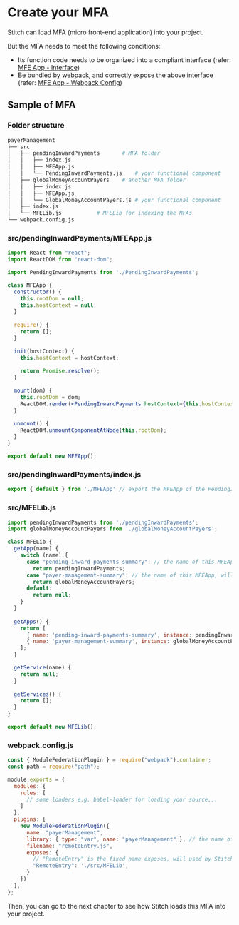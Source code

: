 # Create your MFA

Stitch can load MFA (micro front-end application) into your project.

But the MFA needs to meet the following conditions:

- Its function code needs to be organized into a compliant interface (refer: [MFE App - Interface](https://alm-github.systems.uk.hsbc/Net-UI/stitch/blob/HEAD/docs/5.MFE_App/5.1.Interface.md))
- Be bundled by webpack, and correctly expose the above interface (refer: [MFE App - Webpack Config](https://alm-github.systems.uk.hsbc/Net-UI/stitch/blob/HEAD/docs/5.MFE_App/5.3.Webpack_Config.md))

## Sample of MFA

### Folder structure

```bash
payerManagement
├── src
│   ├── pendingInwardPayments		# MFA folder
│   │   ├── index.js
│   │   ├── MFEApp.js
│   │   └── PendingInwardPayments.js	# your functional component
│   ├── globalMoneyAccountPayers	# another MFA folder
│   │   ├── index.js
│   │   ├── MFEApp.js
│   │   └── GlobalMoneyAccountPayers.js	# your functional component
│   ├── index.js
│   └── MFELib.js			# MFELib for indexing the MFAs
└── webpack.config.js
```

### src/pendingInwardPayments/MFEApp.js

```jsx
import React from "react";
import ReactDOM from "react-dom";

import PendingInwardPayments from './PendingInwardPayments';

class MFEApp {
  constructor() {
    this.rootDom = null;
    this.hostContext = null;
  }
  
  require() {
    return [];
  }

  init(hostContext) {
    this.hostContext = hostContext;
    
    return Promise.resolve();
  }

  mount(dom) {
    this.rootDom = dom;
    ReactDOM.render(<PendingInwardPayments hostContext={this.hostContext} />, dom);
  }

  unmount() {
    ReactDOM.unmountComponentAtNode(this.rootDom);
  }
}

export default new MFEApp();
```

### src/pendingInwardPayments/index.js

```javascript
export { default } from './MFEApp' // export the MFEApp of the PendingInwardPayments
```

### src/MFELib.js

```javascript
import pendingInwardPayments from './pendingInwardPayments';
import globalMoneyAccountPayers from './globalMoneyAccountPayers';

class MFELib {
  getApp(name) {
    switch (name) {
      case "pending-inward-payments-summary": // the name of this MFEApp, will be used by Stitch config
        return pendingInwardPayments;
      case "payer-management-summary": // the name of this MFEApp, will be used by Stitch config
        return globalMoneyAccountPayers;
      default:
        return null;
    }
  }
  
  getApps() {
    return [
      { name: 'pending-inward-payments-summary', instance: pendingInwardPayments },
      { name: 'payer-management-summary', instance: globalMoneyAccountPayers },
    ];
  }

  getService(name) {
    return null;
  }
  
  getServices() {
    return [];
  }
}

export default new MFELib();
```

### webpack.config.js

```javascript
const { ModuleFederationPlugin } = require("webpack").container;
const path = require("path");

module.exports = {
  modules: {
    rules: [
      // some loaders e.g. babel-loader for loading your source...
    ]
  },
  plugins: [
    new ModuleFederationPlugin({
      name: "payerManagement",
      library: { type: "var", name: "payerManagement" }, // the name of this MFELib, match the "name" of "libs" item of Stitch config
      filename: "remoteEntry.js",
      exposes: {
        // "RemoteEntry" is the fixed name exposes, will used by Stitch
        "RemoteEntry": './src/MFELib',
      }
    })
  ],
};
```

Then, you can go to the next chapter to see how Stitch loads this MFA into your project.
